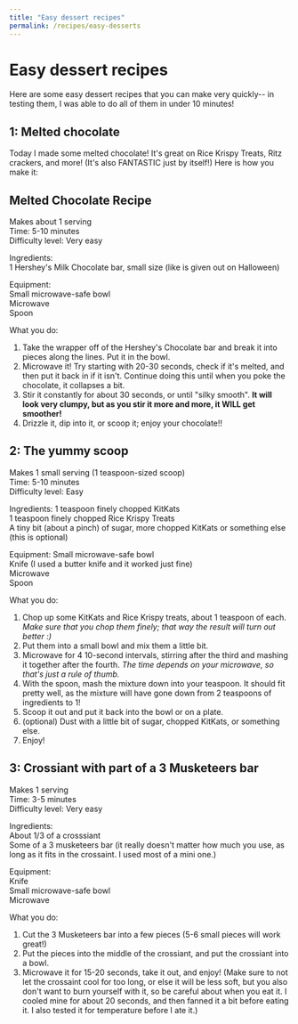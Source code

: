```yaml
---
title: "Easy dessert recipes"
permalink: /recipes/easy-desserts
---
```


# Easy dessert recipes

Here are some easy dessert recipes that you can make very quickly-- in testing them, I was able to do all of them in under 10 minutes!

## 1: Melted chocolate
Today I made some melted chocolate! It's great on Rice Krispy Treats, Ritz crackers, and more! (It's also FANTASTIC just by itself!)
Here is how you make it:

## Melted Chocolate Recipe  
Makes about 1 serving  
Time: 5-10 minutes  
Difficulty level: Very easy  

Ingredients:  
1 Hershey's Milk Chocolate bar, small size (like is given out on Halloween)  

Equipment:  
Small microwave-safe bowl  
Microwave  
Spoon  

What you do:  
1. Take the wrapper off of the Hershey's Chocolate bar and break it into pieces along the lines. Put it in the bowl.  
2. Microwave it! Try starting with 20-30 seconds, check if it's melted, and then put it back in if it isn't. Continue doing this until when you poke the chocolate, it collapses a bit.  
3. Stir it constantly for about 30 seconds, or until "silky smooth".  <strong> It will look very clumpy, but as you stir it more and more, it WILL get smoother! </strong>  
4. Drizzle it, dip into it, or scoop it; enjoy your chocolate!!  

## 2: The yummy scoop

Makes 1 small serving (1 teaspoon-sized scoop)   
Time: 5-10 minutes  
Difficulty level: Easy  

Ingredients:
1 teaspoon finely chopped KitKats  
1 teaspoon finely chopped Rice Krispy Treats  
A tiny bit (about a pinch) of sugar, more chopped KitKats or something else (this is optional)  

Equipment:
Small microwave-safe bowl  
Knife (I used a butter knife and it worked just fine)  
Microwave  
Spoon  

What you do:  
1. Chop up some KitKats and Rice Krispy treats, about 1 teaspoon of each. <em> Make sure that you chop them finely; that way the result will turn out better :) </em>  
2. Put them into a small bowl and mix them a little bit.
3. Microwave for 4 10-second intervals, stirring after the third and mashing it together after the fourth. <em> The time depends on your microwave, so that's just a rule of thumb. </em>  
4. With the spoon, mash the mixture down into your teaspoon. It should fit pretty well, as the mixture will have gone down from 2 teaspoons of ingredients to 1!
5. Scoop it out and put it back into the bowl or on a plate.
6. (optional) Dust with a little bit of sugar, chopped KitKats, or something else.
7. Enjoy!  

## 3: Crossiant with part of a 3 Musketeers bar  
Makes 1 serving  
Time: 3-5 minutes  
Difficulty level: Very easy  

Ingredients:  
About 1/3 of a crosssiant  
Some of a 3 musketeers bar (it really doesn't matter how much you use, as long as it fits in the crossaint. I used most of a mini one.)  

Equipment:  
Knife  
Small microwave-safe bowl  
Microwave  

What you do:  
1. Cut the 3 Musketeers bar into a few pieces (5-6 small pieces will work great!)  
2. Put the pieces into the middle of the crossiant, and put the crossiant into a bowl.    
3. Microwave it for 15-20 seconds, take it out, and enjoy! (Make sure to not let the crossaint cool for too long, or else it will be less soft, but you also don't want to burn yourself with it, so be careful about when you eat it. I cooled mine for about 20 seconds, and then fanned it a bit before eating it. I also tested it for temperature before I ate it.)  
